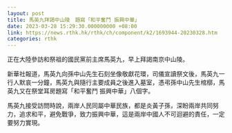 ```yaml
---
layout: post
title: 馬英九拜謁中山陵　題寫「和平奮鬥 振興中華」
date: 2023-03-28 15:29:30.000000000 +08:00
link: https://news.rthk.hk/rthk/ch/component/k2/1693944-20230328.htm
categories: rthk
---
```


正在大陸參訪和祭祖的國民黨前主席馬英九，早上拜謁南京中山陵。

新華社報道，馬英九向孫中山先生石刻坐像敬獻花環，司儀宣讀祭文後，馬英九一行人默哀一分鐘，馬英九與隨行主要成員之後進入墓室，憑弔孫中山先生棺槨，馬英九又在祭堂耳房題寫「和平奮鬥 振興中華」八個字。

馬英九接受訪問時說，兩岸人民同屬中華民族，都是炎黃子孫，深盼兩岸共同努力，追求和平，避免戰爭，致力振興中華，這是兩岸中國人不可迴避的責任，一定要努力實現。
